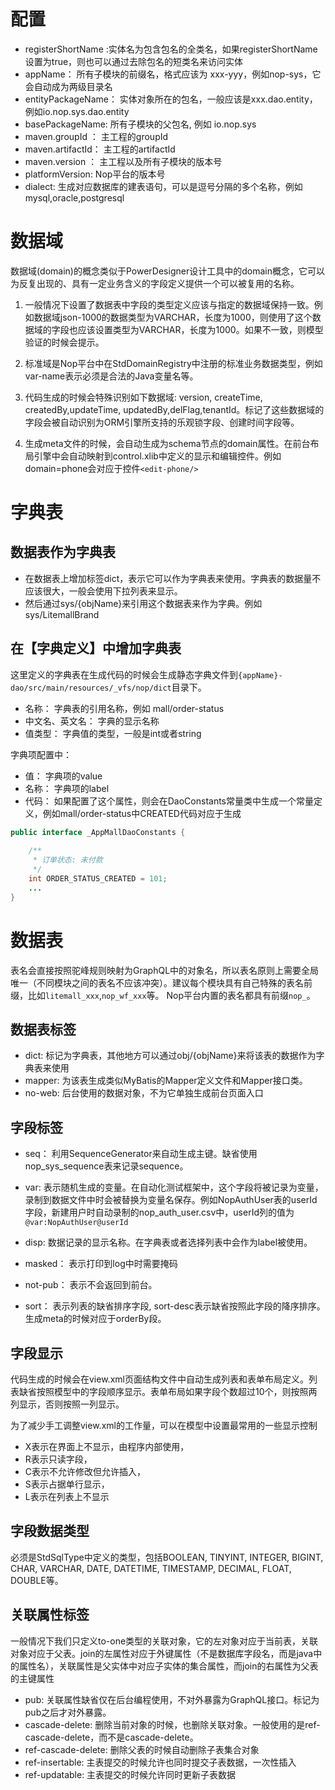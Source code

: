 # 配置
* registerShortName	:实体名为包含包名的全类名，如果registerShortName设置为true，则也可以通过去除包名的短类名来访问实体
* appName：	所有子模块的前缀名，格式应该为 xxx-yyy，例如nop-sys，它会自动成为两级目录名
* entityPackageName：	实体对象所在的包名，一般应该是xxx.dao.entity，例如io.nop.sys.dao.entity	
* basePackageName:	所有子模块的父包名, 例如 io.nop.sys
* maven.groupId	：	主工程的groupId
* maven.artifactId：	主工程的artifactId
* maven.version	： 主工程以及所有子模块的版本号
* platformVersion: Nop平台的版本号
* dialect: 生成对应数据库的建表语句，可以是逗号分隔的多个名称，例如 mysql,oracle,postgresql	


# 数据域
数据域(domain)的概念类似于PowerDesigner设计工具中的domain概念，它可以为反复出现的、具有一定业务含义的字段定义提供一个可以被复用的名称。

1. 一般情况下设置了数据表中字段的类型定义应该与指定的数据域保持一致。例如数据域json-1000的数据类型为VARCHAR，长度为1000，则使用了这个数据域的字段也应该设置类型为VARCHAR，长度为1000。如果不一致，则模型验证的时候会提示。

2. 标准域是Nop平台中在StdDomainRegistry中注册的标准业务数据类型，例如var-name表示必须是合法的Java变量名等。

3. 代码生成的时候会特殊识别如下数据域: version, createTime, createdBy,updateTime, updatedBy,delFlag,tenantId。标记了这些数据域的字段会被自动识别为ORM引擎所支持的乐观锁字段、创建时间字段等。

4. 生成meta文件的时候，会自动生成为schema节点的domain属性。在前台布局引擎中会自动映射到control.xlib中定义的显示和编辑控件。例如 domain=phone会对应于控件`<edit-phone/>`


# 字典表

## 数据表作为字典表
* 在数据表上增加标签dict，表示它可以作为字典表来使用。字典表的数据量不应该很大，一般会使用下拉列表来显示。
* 然后通过sys/{objName}来引用这个数据表来作为字典。例如 sys/LitemallBrand

## 在【字典定义】中增加字典表
这里定义的字典表在生成代码的时候会生成静态字典文件到`{appName}-dao/src/main/resources/_vfs/nop/dict`目录下。

* 名称： 字典表的引用名称，例如 mall/order-status
* 中文名、英文名： 字典的显示名称
* 值类型： 字典值的类型，一般是int或者string

字典项配置中：
* 值： 字典项的value
* 名称： 字典项的label
* 代码： 如果配置了这个属性，则会在DaoConstants常量类中生成一个常量定义，例如mall/order-status中CREATED代码对应于生成 
```java
public interface _AppMallDaoConstants {
    
    /**
     * 订单状态: 未付款 
     */
    int ORDER_STATUS_CREATED = 101;
    ...
}    
```

# 数据表
表名会直接按照驼峰规则映射为GraphQL中的对象名，所以表名原则上需要全局唯一（不同模块之间的表名不应该冲突）。建议每个模块具有自己特殊的表名前缀，比如`litemall_xxx`,`nop_wf_xxx`等。
Nop平台内置的表名都具有前缀`nop_`。

## 数据表标签
* dict: 标记为字典表，其他地方可以通过obj/{objName}来将该表的数据作为字典表来使用
* mapper: 为该表生成类似MyBatis的Mapper定义文件和Mapper接口类。
* no-web: 后台使用的数据对象，不为它单独生成前台页面入口

## 字段标签
* seq： 利用SequenceGenerator来自动生成主键。缺省使用nop_sys_sequence表来记录sequence。
* var: 表示随机生成的变量。在自动化测试框架中，这个字段将被记录为变量，录制到数据文件中时会被替换为变量名保存。例如NopAuthUser表的userId字段，新建用户时自动录制的nop_auth_user.csv中，userId列的值为 `@var:NopAuthUser@userId`

* disp: 数据记录的显示名称。在字典表或者选择列表中会作为label被使用。
* masked： 表示打印到log中时需要掩码
* not-pub： 表示不会返回到前台。
* sort： 表示列表的缺省排序字段, sort-desc表示缺省按照此字段的降序排序。生成meta的时候对应于orderBy段。

## 字段显示
代码生成的时候会在view.xml页面结构文件中自动生成列表和表单布局定义。列表缺省按照模型中的字段顺序显示。表单布局如果字段个数超过10个，则按照两列显示，否则按照一列显示。

为了减少手工调整view.xml的工作量，可以在模型中设置最常用的一些显示控制

* X表示在界面上不显示，由程序内部使用， 
* R表示只读字段，
* C表示不允许修改但允许插入，
* S表示占据单行显示，
* L表示在列表上不显示

## 字段数据类型
必须是StdSqlType中定义的类型，包括BOOLEAN, TINYINT, INTEGER, BIGINT, CHAR, VARCHAR, DATE, DATETIME, TIMESTAMP, DECIMAL, FLOAT, DOUBLE等。

## 关联属性标签
一般情况下我们只定义to-one类型的关联对象，它的左对象对应于当前表，关联对象对应于父表。join的左属性对应于外键属性（不是数据库字段名，而是java中的属性名），关联属性是父实体中对应子实体的集合属性，而join的右属性为父表的主键属性

* pub: 关联属性缺省仅在后台编程使用，不对外暴露为GraphQL接口。标记为pub之后才对外暴露。
* cascade-delete: 删除当前对象的时候，也删除关联对象。一般使用的是ref-cascade-delete，而不是cascade-delete。
* ref-cascade-delete: 删除父表的时候自动删除子表集合对象
* ref-insertable: 主表提交的时候允许也同时提交子表数据，一次性插入
* ref-updatable: 主表提交的时候允许同时更新子表数据
